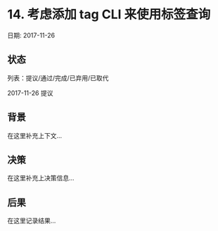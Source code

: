 # 14. 考虑添加 tag CLI 来使用标签查询

日期: 2017-11-26

## 状态

列表：提议/通过/完成/已弃用/已取代

2017-11-26 提议 

## 背景

在这里补充上下文...

## 决策

在这里补充上决策信息...

## 后果

在这里记录结果...
